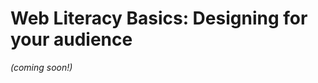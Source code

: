 Web Literacy Basics: Designing for your audience
========================================

*(coming soon!)*